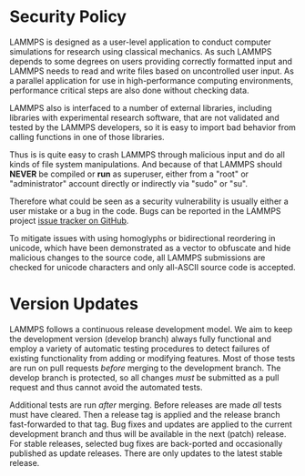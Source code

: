 # Security Policy

LAMMPS is designed as a user-level application to conduct computer
simulations for research using classical mechanics.  As such LAMMPS
depends to some degrees on users providing correctly formatted input and
LAMMPS needs to read and write files based on uncontrolled user input.
As a parallel application for use in high-performance computing
environments, performance critical steps are also done without checking
data.

LAMMPS also is interfaced to a number of external libraries, including
libraries with experimental research software, that are not validated
and tested by the LAMMPS developers, so it is easy to import bad
behavior from calling functions in one of those libraries.

Thus is is quite easy to crash LAMMPS through malicious input and do all
kinds of file system manipulations.  And because of that LAMMPS should
**NEVER** be compiled or **run** as superuser, either from a "root" or
"administrator" account directly or indirectly via "sudo" or "su".

Therefore what could be seen as a security vulnerability is usually
either a user mistake or a bug in the code.  Bugs can be reported in the
LAMMPS project [issue tracker on
GitHub](https://github.com/lammps/lammps/issues).

To mitigate issues with using homoglyphs or bidirectional reordering in
unicode, which have been demonstrated as a vector to obfuscate and hide
malicious changes to the source code, all LAMMPS submissions are checked
for unicode characters and only all-ASCII source code is accepted.

# Version Updates

LAMMPS follows a continuous release development model.  We aim to keep
the development version (develop branch) always fully functional and
employ a variety of automatic testing procedures to detect failures
of existing functionality from adding or modifying features.  Most of
those tests are run on pull requests *before* merging to the development
branch.  The develop branch is protected, so all changes *must* be
submitted as a pull request and thus cannot avoid the automated tests.

Additional tests are run *after* merging.  Before releases are made
*all* tests must have cleared.  Then a release tag is applied and the
release branch fast-forwarded to that tag.  Bug fixes and updates are
applied to the current development branch and thus will be available in
the next (patch) release.  For stable releases, selected bug fixes are
back-ported and occasionally published as update releases.  There are
only updates to the latest stable release.
